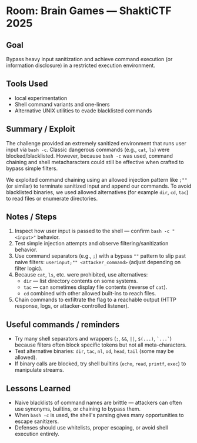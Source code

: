 # Room: Brain Games — ShaktiCTF 2025

## Goal

Bypass heavy input sanitization and achieve command execution (or information disclosure) in a restricted execution environment.

## Tools Used

- local experimentation
- Shell command variants and one-liners
- Alternative UNIX utilities to evade blacklisted commands

## Summary / Exploit

The challenge provided an extremely sanitized environment that runs user input via `bash -c`. Classic dangerous commands (e.g., `cat`, `ls`) were blocked/blacklisted. However, because `bash -c` was used, command chaining and shell metacharacters could still be effective when crafted to bypass simple filters.

We exploited command chaining using an allowed injection pattern like `;""` (or similar) to terminate sanitized input and append our commands. To avoid blacklisted binaries, we used allowed alternatives (for example `dir`, `cd`, `tac`) to read files or enumerate directories.

## Notes / Steps

1. Inspect how user input is passed to the shell — confirm `bash -c "<input>"` behavior.
2. Test simple injection attempts and observe filtering/sanitization behavior.
3. Use command separators (e.g., `;`) with a bypass `""` pattern to slip past naive filters: `userinput;"" <attacker_command>` (adjust depending on filter logic).
4. Because `cat`, `ls`, etc. were prohibited, use alternatives:
   - `dir` — list directory contents on some systems.
   - `tac` — can sometimes display file contents (reverse of `cat`).
   - `cd` combined with other allowed built-ins to reach files.
5. Chain commands to exfiltrate the flag to a reachable output (HTTP response, logs, or attacker-controlled listener).

## Useful commands / reminders

- Try many shell separators and wrappers (`;`, `&&`, `||`, `$(...)`, `` `...` ``) because filters often block specific tokens but not all meta-characters.
- Test alternative binaries: `dir`, `tac`, `nl`, `od`, `head`, `tail` (some may be allowed).
- If binary calls are blocked, try shell builtins (`echo`, `read`, `printf`, `exec`) to manipulate streams.

## Lessons Learned

- Naive blacklists of command names are brittle — attackers can often use synonyms, builtins, or chaining to bypass them.
- When `bash -c` is used, the shell's parsing gives many opportunities to escape sanitizers.
- Defenses should use whitelists, proper escaping, or avoid shell execution entirely.
